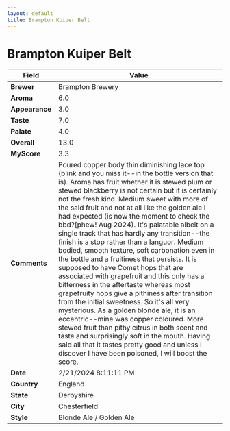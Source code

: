 ```yaml
---
layout: default
title: Brampton Kuiper Belt
---
```


# Brampton Kuiper Belt

| Field         | Value                                                                                                   |
|---------------|---------------------------------------------------------------------------------------------------------|
| **Brewer**    | Brampton Brewery                                                                                        |
| **Aroma**     | 6.0                                                                                         |
| **Appearance**| 3.0                                                                                    |
| **Taste**     | 7.0                                                                                         |
| **Palate**    | 4.0                                                                                        |
| **Overall**   | 13.0                                                                                       |
| **MyScore**   | 3.3                                                                                       |
| **Comments**  | Poured copper body thin diminishing lace top (blink and you miss it--in the bottle version that is). Aroma has fruit whether it is stewed plum or stewed blackberry is not certain but it is certainly not the fresh kind. Medium sweet with more of the said fruit and not at all like the golden ale I had expected (is now the moment to check the bbd?[phew! Aug 2024). It's palatable albeit on a single track that has hardly any transition--the finish is a stop rather than a languor. Medium bodied, smooth texture, soft carbonation even in the bottle and a fruitiness that persists. It is supposed to have Comet hops that are associated with grapefruit and this only has a bitterness in the aftertaste whereas most grapefruity hops give a pithiness after transition from the initial sweetness. So it's all very mysterious. As a golden blonde ale, it is an eccentric--mine was copper coloured. More stewed fruit than pithy citrus in both scent and taste and surprisingly soft in the mouth. Having said all that it tastes pretty good and unless I discover I have been poisoned, I will boost the score.                                                                                      |
| **Date**      | 2/21/2024 8:11:11 PM                                                                                          |
| **Country**   | England                                                                                       |
| **State**     | Derbyshire                                                                                         |
| **City**      | Chesterfield                                                                                          |
| **Style**     | Blonde Ale / Golden Ale                                                                                         |
